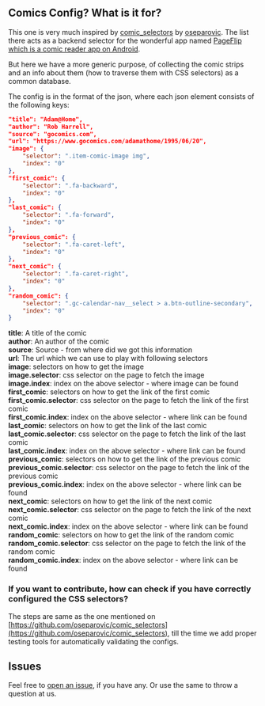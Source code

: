 ## Comics Config? What is it for?
This one is very much inspired by [comic_selectors](https://github.com/oseparovic/comic_selectors) by [oseparovic](https://github.com/oseparovic/). The list there acts as a backend selector for the wonderful app named [PageFlip which is a comic reader app on Android](https://play.google.com/store/apps/details?id=com.printandpixel.pageflip2&hl=en_US).

But here we have a more generic purpose, of collecting the comic strips and an info about them (how to traverse them with CSS selectors) as a common database.

The config is in the format of the json, where each json element consists of the following keys:
```json
"title": "Adam@Home",
"author": "Rob Harrell",
"source": "gocomics.com",
"url": "https://www.gocomics.com/adamathome/1995/06/20",
"image": {
    "selector": ".item-comic-image img",
    "index": "0"
},
"first_comic": {
    "selector": ".fa-backward",
    "index": "0"
},
"last_comic": {
    "selector": ".fa-forward",
    "index": "0"
},
"previous_comic": {
    "selector": ".fa-caret-left",
    "index": "0"
},
"next_comic": {
    "selector": ".fa-caret-right",
    "index": "0"
},
"random_comic": {
    "selector": ".gc-calendar-nav__select > a.btn-outline-secondary",
    "index": "0"
}
```

**title**: A title of the comic  
**author**: An author of the comic  
**source**: Source - from where did we got this information  
**url**: The url which we can use to play with following selectors  
**image**: selectors on how to get the image  
**image.selector**: css selector on the page to fetch the image  
**image.index**: index on the above selector - where image can be found  
**first_comic**: selectors on how to get the link of the first comic  
**first_comic.selector**: css selector on the page to fetch the link of the first comic  
**first_comic.index**: index on the above selector - where link can be found  
**last_comic**: selectors on how to get the link of the last comic  
**last_comic.selector**: css selector on the page to fetch the link of the last comic  
**last_comic.index**: index on the above selector - where link can be found  
**previous_comic**: selectors on how to get the link of the previous comic  
**previous_comic.selector**: css selector on the page to fetch the link of the previous comic  
**previous_comic.index**: index on the above selector - where link can be found  
**next_comic**: selectors on how to get the link of the next comic  
**next_comic.selector**: css selector on the page to fetch the link of the next comic  
**next_comic.index**: index on the above selector - where link can be found  
**random_comic**: selectors on how to get the link of the random comic  
**random_comic.selector**: css selector on the page to fetch the link of the random comic  
**random_comic.index**: index on the above selector - where link can be found  

### If you want to contribute, how can check if you have correctly configured the CSS selectors?
The steps are same as the one mentioned on [https://github.com/oseparovic/comic_selectors](https://github.com/oseparovic/comic_selectors), till the time we add proper testing tools for automatically validating the configs.

## Issues
Feel free to [open an issue](https://github.com/codeat3/comics-config/issues/new), if you have any. Or use the same to throw a question at us.